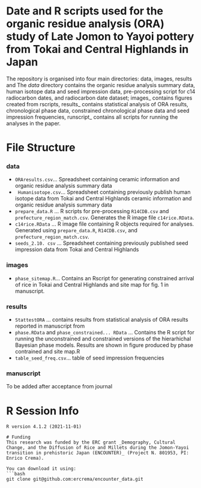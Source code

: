 # Date and R scripts used for the organic residue analysis (ORA) study of Late Jomon to Yayoi pottery from Tokai and Central Highlands in Japan

The repository is organised into four main directories: data, images, results and 
The _data_ directory contains the organic residue analysis summary data, human isotope data and seed impression data, pre-processing script for c14 radiocarbon dates, and radiocarbon date dataset; images_ contains figures created from rscripts, results_  contains statistical analysis of ORA results, chronological phase data, constrained chronological phase data and seed impression frequencies, runscript_ contains all scripts for running the analyses in the paper. 

# File Structure

### data
* ` ORAresults.csv `... Spreadsheet containing ceramic information and organic residue analysis summary data 
* ` Humanisotope.csv`... Spreadsheet containing previously publish human isotope data from Tokai and Central Highlands ceramic information and organic residue analysis summary data
* `prepare_data.R` ... R scripts for pre-processing `R14CDB.csv` and `prefecture_region_match.csv`. Generates the R image file `c14rice.RData`.
* `c14rice.RData` ... R image file containing R objects required for analyses. Generated using `prepare_data.R`, `R14CDB.csv`, and `prefecture_region_match.csv`.
* `seeds_2.10. csv` ... Spreadsheet containing previously published seed impression data from Tokai and Central Highlands 
### images 
* `phase_sitemap.R`... Contains an Rscript for generating constrained arrival of rice in Tokai and Central Highlands and site map for fig. 1 in manuscript. 
### results 
* `StattestORA` ... contains results from statistical analysis of ORA results reported in manuscript from 
* `phase.RData` and `phase_constrained... RData` ... Contains the R script for running the unconstrained and constrained versions of the hierarhichal Bayesian phase models. Results are shown in figure produced by phase contrained and site map.R 
* `table_seed_freq.csv`... table of seed impression frequencies  

### manuscript
To be added after acceptance from journal 
# R Session Info
```
R version 4.1.2 (2021-11-01)

# Funding
This research was funded by the ERC grant _Demography, Cultural Change, and the Diffusion of Rice and Millets during the Jomon-Yayoi transition in prehistoric Japan (ENCOUNTER)_ (Project N. 801953, PI: Enrico Crema).

You can download it using:
```bash
git clone git@github.com:ercrema/encounter_data.git
```


